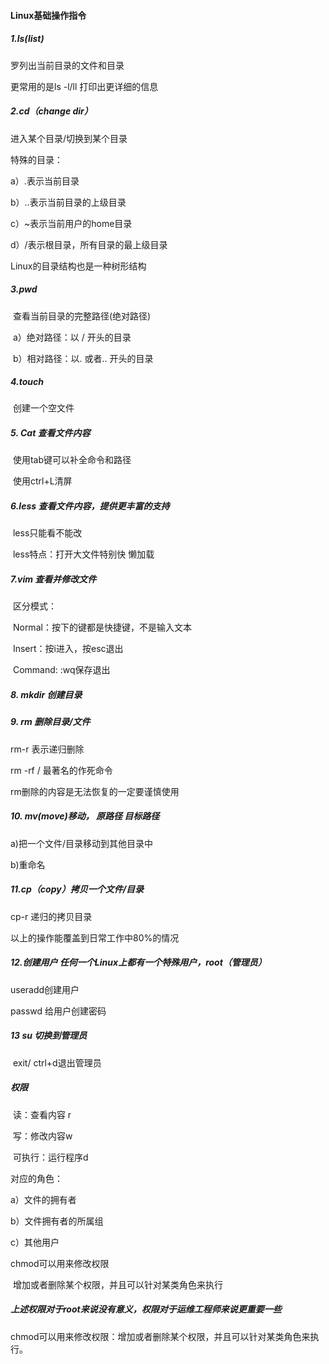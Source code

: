 #### Linux基础操作指令

##### 1.ls(list)

罗列出当前目录的文件和目录

更常用的是ls -l/ll 打印出更详细的信息

##### 2.cd（change dir）

进入某个目录/切换到某个目录

特殊的目录：

a）.表示当前目录

b）..表示当前目录的上级目录

c）~表示当前用户的home目录

d）/表示根目录，所有目录的最上级目录

Linux的目录结构也是一种树形结构

##### 3.pwd

​	查看当前目录的完整路径(绝对路径)

​		a）绝对路径：以 / 开头的目录

​		b）相对路径：以. 或者.. 开头的目录

##### 4.touch

​	创建一个空文件

##### 5. Cat 查看文件内容

​	使用tab键可以补全命令和路径

​	使用ctrl+L清屏

##### 6.less 查看文件内容，提供更丰富的支持

​	less只能看不能改

​	less特点：打开大文件特别快	懒加载

##### 7.vim 查看并修改文件

​	区分模式：

​	Normal：按下的键都是快捷键，不是输入文本

​	Insert：按i进入，按esc退出

​	Command: :wq保存退出

##### 8. mkdir 创建目录

##### 9. rm 删除目录/文件

rm-r 表示递归删除

rm -rf / 最著名的作死命令

rm删除的内容是无法恢复的一定要谨慎使用

##### 10. mv(move)移动， 原路径 目标路径

a)把一个文件/目录移动到其他目录中

b)重命名

##### 11.cp（copy）拷贝一个文件/目录

cp-r 递归的拷贝目录

以上的操作能覆盖到日常工作中80%的情况

##### 12.创建用户 任何一个Linux上都有一个特殊用户，root（管理员）

useradd创建用户

passwd 给用户创建密码

##### 13 su 切换到管理员

​	exit/ ctrl+d退出管理员



##### 权限

​	读：查看内容 r

​	写：修改内容w

​	可执行：运行程序d

对应的角色：

a）文件的拥有者

b）文件拥有者的所属组

c）其他用户

chmod可以用来修改权限

​	增加或者删除某个权限，并且可以针对某类角色来执行

##### 上述权限对于root来说没有意义，权限对于运维工程师来说更重要一些

chmod可以用来修改权限：增加或者删除某个权限，并且可以针对某类角色来执行。















